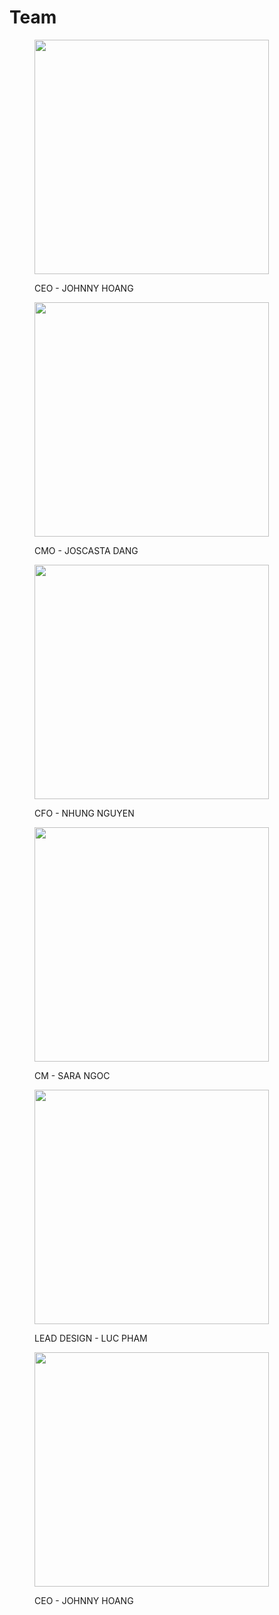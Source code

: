 # Team



<figure><img src="https://tingx.gitbook.io/~gitbook/image?url=https%3A%2F%2F3863703040-files.gitbook.io%2F%7E%2Ffiles%2Fv0%2Fb%2Fgitbook-x-prod.appspot.com%2Fo%2Fspaces%252F7uXNE3BdWF5Ym7bT3a6k%252Fuploads%252F8wypfKmQTMoOSddTuOd6%252FJohnny%2520Hoang.png%3Falt%3Dmedia%26token%3D2393fd7e-62b4-4fd2-9d44-478f1b87d9ad&#x26;width=768&#x26;dpr=4&#x26;quality=100&#x26;sign=acfd15d3&#x26;sv=1" alt="" width="375"><figcaption><p>CEO - JOHNNY HOANG</p></figcaption></figure>

<figure><img src="https://tingx.gitbook.io/~gitbook/image?url=https%3A%2F%2F3863703040-files.gitbook.io%2F%7E%2Ffiles%2Fv0%2Fb%2Fgitbook-x-prod.appspot.com%2Fo%2Fspaces%252F7uXNE3BdWF5Ym7bT3a6k%252Fuploads%252F0NrlZ2ec5lGVhpXJtass%252FJocasta%2520Dang.png%3Falt%3Dmedia%26token%3Dfa69b9f0-4369-4f7e-becd-84d17a33ed27&#x26;width=768&#x26;dpr=4&#x26;quality=100&#x26;sign=2dbb234&#x26;sv=1" alt="" width="375"><figcaption><p>CMO - JOSCASTA DANG</p></figcaption></figure>

<figure><img src="https://tingx.gitbook.io/~gitbook/image?url=https%3A%2F%2F3863703040-files.gitbook.io%2F%7E%2Ffiles%2Fv0%2Fb%2Fgitbook-x-prod.appspot.com%2Fo%2Fspaces%252F7uXNE3BdWF5Ym7bT3a6k%252Fuploads%252F2SXWDlV2s0kELPL8M5rL%252FNhung%2520Nguyen.png%3Falt%3Dmedia%26token%3Dc2742fbd-cc8f-4701-9a6d-36610f8f7460&#x26;width=768&#x26;dpr=4&#x26;quality=100&#x26;sign=116a7716&#x26;sv=1" alt="" width="375"><figcaption><p>CFO - NHUNG NGUYEN</p></figcaption></figure>

<figure><img src="https://tingx.gitbook.io/~gitbook/image?url=https%3A%2F%2F3863703040-files.gitbook.io%2F%7E%2Ffiles%2Fv0%2Fb%2Fgitbook-x-prod.appspot.com%2Fo%2Fspaces%252F7uXNE3BdWF5Ym7bT3a6k%252Fuploads%252FLQgcqAswpABL2Gd1Opaj%252FSara%2520Tran.png%3Falt%3Dmedia%26token%3D809a6a83-3d63-401a-9786-e537a17975c8&#x26;width=768&#x26;dpr=4&#x26;quality=100&#x26;sign=86904c25&#x26;sv=1" alt="" width="375"><figcaption><p>CM - SARA NGOC</p></figcaption></figure>

<figure><img src="https://tingx.gitbook.io/~gitbook/image?url=https%3A%2F%2F3863703040-files.gitbook.io%2F%7E%2Ffiles%2Fv0%2Fb%2Fgitbook-x-prod.appspot.com%2Fo%2Fspaces%252F7uXNE3BdWF5Ym7bT3a6k%252Fuploads%252FJIfNFPPkdM0TDW6GGM0N%252FLuc%2520Pham.png%3Falt%3Dmedia%26token%3D7ac0e718-5796-4b9d-9741-f245845b02c2&#x26;width=768&#x26;dpr=4&#x26;quality=100&#x26;sign=fa56f02f&#x26;sv=1" alt="" width="375"><figcaption><p>LEAD DESIGN - LUC PHAM</p></figcaption></figure>

<figure><img src="https://tingx.gitbook.io/~gitbook/image?url=https%3A%2F%2F3863703040-files.gitbook.io%2F%7E%2Ffiles%2Fv0%2Fb%2Fgitbook-x-prod.appspot.com%2Fo%2Fspaces%252F7uXNE3BdWF5Ym7bT3a6k%252Fuploads%252F8wypfKmQTMoOSddTuOd6%252FJohnny%2520Hoang.png%3Falt%3Dmedia%26token%3D2393fd7e-62b4-4fd2-9d44-478f1b87d9ad&#x26;width=768&#x26;dpr=4&#x26;quality=100&#x26;sign=acfd15d3&#x26;sv=1" alt="" width="375"><figcaption><p>CEO - JOHNNY HOANG</p></figcaption></figure>
